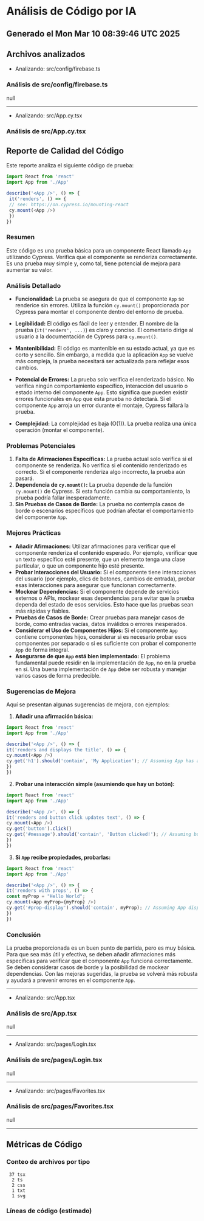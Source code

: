 # Análisis de Código por IA
## Generado el Mon Mar 10 08:39:46 UTC 2025
## Archivos analizados
- Analizando: src/config/firebase.ts
### Análisis de src/config/firebase.ts
null

---
- Analizando: src/App.cy.tsx
### Análisis de src/App.cy.tsx
## Reporte de Calidad del Código

Este reporte analiza el siguiente código de prueba:

```javascript
import React from 'react'
import App from './App'

describe('<App />', () => {
 it('renders', () => {
 // see: https://on.cypress.io/mounting-react
 cy.mount(<App />)
 })
})
```

### Resumen

Este código es una prueba básica para un componente React llamado `App` utilizando Cypress. Verifica que el componente se renderiza correctamente. Es una prueba muy simple y, como tal, tiene potencial de mejora para aumentar su valor.

### Análisis Detallado

* **Funcionalidad:** La prueba se asegura de que el componente `App` se renderice sin errores. Utiliza la función `cy.mount()` proporcionada por Cypress para montar el componente dentro del entorno de prueba.

* **Legibilidad:** El código es fácil de leer y entender. El nombre de la prueba (`it('renders', ...)`) es claro y conciso. El comentario dirige al usuario a la documentación de Cypress para `cy.mount()`.

* **Mantenibilidad:** El código es mantenible en su estado actual, ya que es corto y sencillo. Sin embargo, a medida que la aplicación `App` se vuelve más compleja, la prueba necesitará ser actualizada para reflejar esos cambios.

* **Potencial de Errores:** La prueba solo verifica el renderizado básico. No verifica ningún comportamiento específico, interacción del usuario o estado interno del componente `App`. Esto significa que pueden existir errores funcionales en `App` que esta prueba no detectará. Si el componente `App` arroja un error durante el montaje, Cypress fallará la prueba.

* **Complejidad:** La complejidad es baja (O(1)). La prueba realiza una única operación (montar el componente).

### Problemas Potenciales

1. **Falta de Afirmaciones Específicas:** La prueba actual solo verifica si el componente se renderiza. No verifica si el contenido renderizado es correcto. Si el componente renderiza algo incorrecto, la prueba aún pasará.
2. **Dependencia de `cy.mount()`:** La prueba depende de la función `cy.mount()` de Cypress. Si esta función cambia su comportamiento, la prueba podría fallar inesperadamente.
3. **Sin Pruebas de Casos de Borde:** La prueba no contempla casos de borde o escenarios específicos que podrían afectar el comportamiento del componente `App`.

### Mejores Prácticas

* **Añadir Afirmaciones:** Utilizar afirmaciones para verificar que el componente renderiza el contenido esperado. Por ejemplo, verificar que un texto específico esté presente, que un elemento tenga una clase particular, o que un componente hijo esté presente.
* **Probar Interacciones del Usuario:** Si el componente tiene interacciones del usuario (por ejemplo, clics de botones, cambios de entrada), probar esas interacciones para asegurar que funcionan correctamente.
* **Mockear Dependencias:** Si el componente depende de servicios externos o APIs, mockear esas dependencias para evitar que la prueba dependa del estado de esos servicios. Esto hace que las pruebas sean más rápidas y fiables.
* **Pruebas de Casos de Borde:** Crear pruebas para manejar casos de borde, como entradas vacías, datos inválidos o errores inesperados.
* **Considerar el Uso de Componentes Hijos:** Si el componente `App` contiene componentes hijos, considerar si es necesario probar esos componentes por separado o si es suficiente con probar el componente `App` de forma integral.
* **Asegurarse de que `App` está bien implementado:** El problema fundamental puede residir en la implementación de `App`, no en la prueba en sí. Una buena implementación de `App` debe ser robusta y manejar varios casos de forma predecible.

### Sugerencias de Mejora

Aquí se presentan algunas sugerencias de mejora, con ejemplos:

1. **Añadir una afirmación básica:**

 ```javascript
 import React from 'react'
 import App from './App'

 describe('<App />', () => {
 it('renders and displays the title', () => {
 cy.mount(<App />)
 cy.get('h1').should('contain', 'My Application'); // Assuming App has a title 'My Application' in an h1 tag
 })
 })
 ```

2. **Probar una interacción simple (asumiendo que hay un botón):**

 ```javascript
 import React from 'react'
 import App from './App'

 describe('<App />', () => {
 it('renders and button click updates text', () => {
 cy.mount(<App />)
 cy.get('button').click()
 cy.get('#message').should('contain', 'Button clicked!'); // Assuming button click updates text in element with id 'message'
 })
 })
 ```

3. **Si `App` recibe propiedades, probarlas:**

 ```javascript
 import React from 'react'
 import App from './App'

 describe('<App />', () => {
 it('renders with props', () => {
 const myProp = "Hello World";
 cy.mount(<App myProp={myProp} />)
 cy.get('#prop-display').should('contain', myProp); // Assuming App displays the prop in an element with id 'prop-display'
 })
 })
 ```

### Conclusión

La prueba proporcionada es un buen punto de partida, pero es muy básica. Para que sea más útil y efectiva, se deben añadir afirmaciones más específicas para verificar que el componente `App` funciona correctamente. Se deben considerar casos de borde y la posibilidad de mockear dependencias. Con las mejoras sugeridas, la prueba se volverá más robusta y ayudará a prevenir errores en el componente `App`.

---
- Analizando: src/App.tsx
### Análisis de src/App.tsx
null

---
- Analizando: src/pages/Login.tsx
### Análisis de src/pages/Login.tsx
null

---
- Analizando: src/pages/Favorites.tsx
### Análisis de src/pages/Favorites.tsx
null

---
## Métricas de Código
### Conteo de archivos por tipo
     37 tsx
      2 ts
      2 css
      1 txt
      1 svg
### Líneas de código (estimado)
